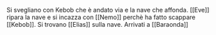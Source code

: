 Si svegliano con Kebob che è andato via e la nave che affonda.
[[Eve]] ripara la nave e si incazza con [[Nemo]] perchè ha fatto scappare [[Kebob]].
Si trovano [[Elias]] sulla nave.
Arrivati a [[Baraonda]] 